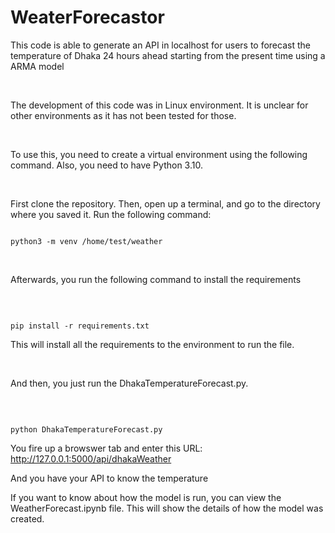 # WeaterForecastor

This code is able to generate an API in localhost for users to forecast the temperature of Dhaka 24 hours ahead starting from the present time using a ARMA model

<br>

The development of this code was in Linux environment. It is unclear for other environments as it has not been tested for those.

<br>

To use this, you need to create a virtual environment using the following command. Also, you need to have Python 3.10. 

<br>

First clone the repository. Then, open up a terminal, and go to the directory where you saved it. Run the following command:


```

python3 -m venv /home/test/weather

```

<br>

Afterwards, you run the following command to install the requirements

<br>

```

pip install -r requirements.txt

```


This will install all the requirements to the environment to run the file. 


<br> 

And then, you just run the DhakaTemperatureForecast.py.


<br>


```

python DhakaTemperatureForecast.py

```


You fire up a browswer tab and enter this URL:  http://127.0.0.1:5000/api/dhakaWeather

And you have your API to know the temperature




If you want to know about how the model is run, you can view the WeatherForecast.ipynb file. This will show the details of how the model was created.
